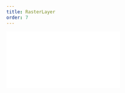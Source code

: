 ```yaml
---
title: RasterLayer
order: 7
---
```


<embed src="@/docs/api/base-layers/raster-layer.zh.md"></embed>
